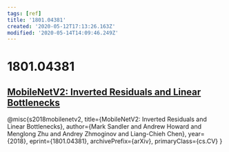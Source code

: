 ```yaml
---
tags: [ref]
title: '1801.04381'
created: '2020-05-12T17:13:26.163Z'
modified: '2020-05-14T14:09:46.249Z'
---
```


# 1801.04381

## [MobileNetV2: Inverted Residuals and Linear Bottlenecks](https://arxiv.org/pdf/1801.04381.pdf)

@misc{s2018mobilenetv2,
    title={MobileNetV2: Inverted Residuals and Linear Bottlenecks},
    author={Mark Sandler and Andrew Howard and Menglong Zhu and Andrey Zhmoginov and Liang-Chieh Chen},
    year={2018},
    eprint={1801.04381},
    archivePrefix={arXiv},
    primaryClass={cs.CV}
}

